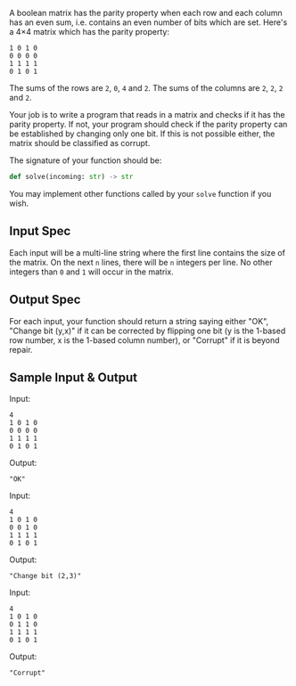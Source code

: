 A boolean matrix has the parity property when each row and each column has an even sum, i.e. contains an even number of bits which are set. Here's a 4×4 matrix which has the parity property:

```
1 0 1 0
0 0 0 0
1 1 1 1
0 1 0 1
```

The sums of the rows are `2`, `0`, `4` and `2`. The sums of the columns are `2`, `2`, `2` and `2`.

Your job is to write a program that reads in a matrix and checks if it has the parity property. If not, your program should check if the parity property can be established by changing only one bit. If this is not possible either, the matrix should be classified as corrupt.

The signature of your function should be:

```python
def solve(incoming: str) -> str
```

You may implement other functions called by your `solve` function if you wish.

## Input Spec

Each input will be a multi-line string where the first line contains the size of the matrix. On the next `n` lines, there will be `n` integers per line. No other integers than `0` and `1` will occur in the matrix.

## Output Spec

For each input, your function should return a string saying either "OK", "Change bit (y,x)" if it can be corrected by flipping one bit (y is the 1-based row number, x is the 1-based column number), or "Corrupt" if it is beyond repair.

## Sample Input & Output

Input:

```
4
1 0 1 0
0 0 0 0
1 1 1 1
0 1 0 1
```

Output:

```
"OK"
```

Input:

```
4
1 0 1 0
0 0 1 0
1 1 1 1
0 1 0 1
```

Output:

```
"Change bit (2,3)"
```

Input:

```
4
1 0 1 0
0 1 1 0
1 1 1 1
0 1 0 1
```

Output:

```
"Corrupt"
```